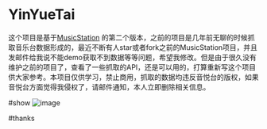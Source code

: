 # YinYueTai
这个项目是基于[MusicStation](https://github.com/babylikebird/MusicStation)
的第二个版本，之前的项目是几年前无聊的时候抓取音乐台数据形成的，最近不断有人star或者fork之前的MusicStation项目，并且发邮件给我说不能demo获取不到数据等等问题，希望我修改。但是由于很久没有维护之前的项目了，查看了一些抓取的API，还是可以用的，打算重新写这个项目供大家参考。本项目仅供学习，禁止商用，抓取的数据均违反音悦台的版权，如果音悦台方面觉得我侵权了，请邮件通知，本人立即删除相关信息。

#show
![image](https://github.com/babylikebird/YinYueTai/blob/master/yinyuetai.gif)

#thanks
